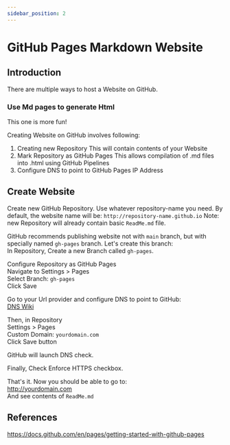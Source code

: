 ```yaml
---
sidebar_position: 2
---
```


# GitHub Pages Markdown Website

## Introduction

There are multiple ways to host a Website on GitHub.

### Use Md pages to generate Html

This one is more fun!

Creating Website on GitHub involves following:

1. Creating new Repository
   This will contain contents of your Website
1. Mark Repository as GitHub Pages
   This allows compilation of .md files into .html using GitHub Pipelines
1. Configure DNS to point to GitHub Pages IP Address

## Create Website

Create new GitHub Repository.
Use whatever repository-name you need. By default, the website name will be:
`http://repository-name.github.io`
Note: new Repository will already contain basic `ReadMe.md` file.

GitHub recommends publishing website not with `main` branch, but with specially named `gh-pages` branch. Let's create this branch:  
In Repository, Create a new Branch called `gh-pages`.

Configure Repository as GitHub Pages  
Navigate to Settings > Pages  
Select Branch: `gh-pages`  
Click Save

Go to your Url provider and configure DNS to point to GitHub:  
[DNS Wiki](DNS.md)

Then, in Repository  
Settings > Pages  
Custom Domain: `yourdomain.com`  
Click Save button

GitHub will launch DNS check.

Finally, Check Enforce HTTPS checkbox.

That's it. Now you should be able to go to:  
<http://yourdomain.com>  
And see contents of `ReadMe.md`

## References

<https://docs.github.com/en/pages/getting-started-with-github-pages>
